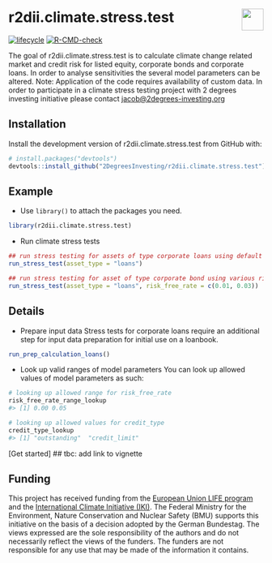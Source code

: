
<!-- README.md is generated from README.Rmd. Please edit that file -->

# r2dii.climate.stress.test <a href='https://github.com/2DegreesInvesting/r2dii.climate.stress.test'><img src='https://imgur.com/A5ASZPE.png' align='right' height='43' /></a>

<!-- badges: start -->

[![lifecycle](https://img.shields.io/badge/lifecycle-experimental-orange.svg)](https://www.tidyverse.org/lifecycle/#experimental)
[![R-CMD-check](https://github.com/2DegreesInvesting/r2dii.climate.stress.test/workflows/R-CMD-check/badge.svg)](https://github.com/2DegreesInvesting/r2dii.climate.stress.test/actions)
<!-- badges: end -->

The goal of r2dii.climate.stress.test is to calculate climate change
related market and credit risk for listed equity, corporate bonds and
corporate loans. In order to analyse sensitivities the several model
parameters can be altered. Note: Application of the code requires
availability of custom data. In order to participate in a climate stress
testing project with 2 degrees investing initiative please contact
<jacob@2degrees-investing.org>

## Installation

Install the development version of r2dii.climate.stress.test from GitHub
with:

``` r
# install.packages("devtools")
devtools::install_github("2DegreesInvesting/r2dii.climate.stress.test")
```

## Example

-   Use `library()` to attach the packages you need.

``` r
library(r2dii.climate.stress.test)
```

-   Run climate stress tests

``` r
## run stress testing for assets of type corporate loans using default parameters
run_stress_test(asset_type = "loans")

## run stress testing for asset of type corporate bond using various risk_free_rates to analyse sensitivities
run_stress_test(asset_type = "loans", risk_free_rate = c(0.01, 0.03))
```

## Details

-   Prepare input data Stress tests for corporate loans require an
    additional step for input data preparation for initial use on a
    loanbook.

``` r
run_prep_calculation_loans()
```

-   Look up valid ranges of model parameters You can look up allowed
    values of model parameters as such:

``` r
# looking up allowed range for risk_free_rate
risk_free_rate_range_lookup
#> [1] 0.00 0.05

# looking up allowed values for credit_type
credit_type_lookup
#> [1] "outstanding"  "credit_limit"
```

\[Get started\] \#\# tbc: add link to vignette

## Funding

This project has received funding from the [European Union LIFE
program](https://wayback.archive-it.org/12090/20210412123959/https://ec.europa.eu/easme/en/)
and the [International Climate Initiative
(IKI)](https://www.international-climate-initiative.com/en/details/project/measuring-paris-agreement-alignment-and-financial-risk-in-financial-markets-18_I_351-2982).
The Federal Ministry for the Environment, Nature Conservation and
Nuclear Safety (BMU) supports this initiative on the basis of a decision
adopted by the German Bundestag. The views expressed are the sole
responsibility of the authors and do not necessarily reflect the views
of the funders. The funders are not responsible for any use that may be
made of the information it contains.
